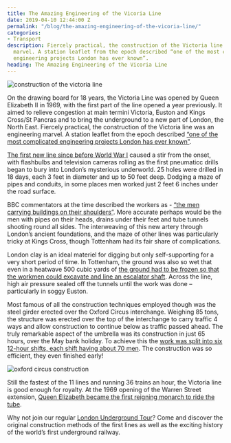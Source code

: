 ```yaml
---
title: The Amazing Engineering of the Vicoria Line
date: 2019-04-10 12:44:00 Z
permalink: "/blog/the-amazing-engineering-of-the-vicoria-line/"
categories:
- Transport
description: Fiercely practical, the construction of the Victoria line was an engineering
  marvel. A station leaflet from the epoch described “one of the most complicated
  engineering projects London has ever known”.
heading: The Amazing Engineering of the Vicoria Line
---
```


![construction of the victoria line](/uploads/victoria%20line%20construction.jpg)



On the drawing board for 18 years, the Victoria Line was opened by Queen Elizabeth II in 1969, with the first part of the line opened a year previously. It aimed to relieve congestion at main termini Victoria, Euston and Kings Cross/St Pancras and to bring the underground to a new part of London, the North East. Fiercely practical, the construction of the Victoria line was an engineering marvel. A station leaflet from the epoch described [“one of the most complicated engineering projects London has ever known”](https://www.londonreconnections.com/2019/operation-umbrella-rebuilding-oxford-circus/).



[The first new line since before World War I](https://www.theguardian.com/uk-news/2018/aug/21/victoria-underground-line-gets-go-ahead-archive-1962)  caused a stir from the onset, with flashbulbs and television cameras rolling as the first pneumaticc drills began to bury into London’s mysterious underworld. 25 holes were drilled in 18 days, each 3 feet in diameter and up to 50 feet deep. Dodging a maze of pipes and conduits, in some places men worked just 2 feet 6 inches under the road surface.



BBC commentators at the time described the workers as - [“the men carrying buildings on their shoulders”](https://www.youtube.com/watch?v=GwRRSJ_wtIg). More accurate perhaps would be the men with pipes on their heads, drains under their feet and tube tunnels shooting round all sides. The interweaving of this new artery through London’s ancient foundations, and the maze of other lines was particularly tricky at Kings Cross, though Tottenham had its fair share of complications.



London clay is an ideal materiel for digging but only self-supporting for a very short period of time. In Tottenham, the ground was also so wet that even in a heatwave 500 cubic yards of [the ground had to be frozen so that the workmen could excavate and line an escalator shaft](https://www.youtube.com/watch?v=GwRRSJ_wtIg). Across the line, high air pressure sealed off the tunnels until the work was done – particularly in soggy Euston.  



Most famous of all the construction techniques employed though was the steel girder erected over the Oxford Circus interchange. Weighing 85 tons, the structure was erected over the top of the interchange to carry traffic 4 ways and allow construction to continue below as traffic passed ahead. The truly remarkable aspect of the umbrella was its construction in just 65 hours, over the May bank holiday. To achieve this the [work was split into six 12-hour shifts, each shift having about 70 men](https://www.newsteelconstruction.com/wp/an-umbrella-for-oxford-circus/). The construction was so efficient, they even finished early!



![oxford circus construction](/uploads/oxford-circus.jpg)



Still the fastest of the 11 lines and running 36 trains an hour, the Victoria line is good enough for royalty. At the 1969 opening of the Warren Street extension, [Queen Elizabeth became the first reigning monarch to ride the tube](https://www.islingtongazette.co.uk/news/heritage/history-of-the-victoria-line-as-it-turns-50-1-5676417).







Why not join our regular [London Underground Tour](https://www.insiderlondon.com/london/educational-tours/london-underground-and-tube-tour/)? Come and discover the original construction methods of the first lines as well as the exciting history of the world’s first underground railway.
